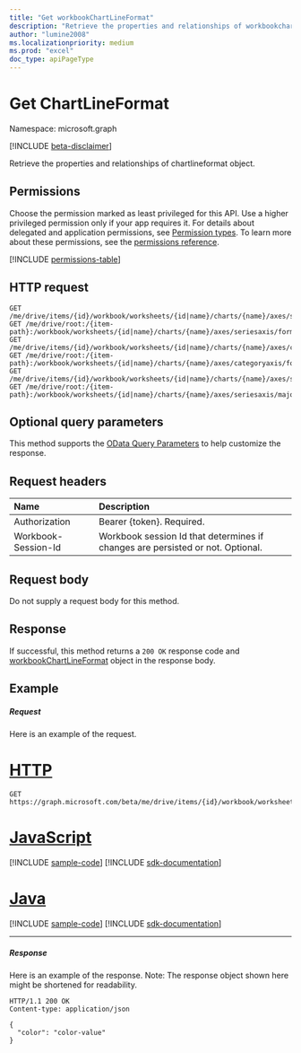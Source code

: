 ```yaml
---
title: "Get workbookChartLineFormat"
description: "Retrieve the properties and relationships of workbookchartlineformat object."
author: "lumine2008"
ms.localizationpriority: medium
ms.prod: "excel"
doc_type: apiPageType
---
```


# Get ChartLineFormat

Namespace: microsoft.graph

[!INCLUDE [beta-disclaimer](../../includes/beta-disclaimer.md)]

Retrieve the properties and relationships of chartlineformat object.
## Permissions
Choose the permission marked as least privileged for this API. Use a higher privileged permission only if your app requires it. For details about delegated and application permissions, see [Permission types](/graph/permissions-overview#permission-types). To learn more about these permissions, see the [permissions reference](/graph/permissions-reference).

<!-- { "blockType": "permissions", "name": "chartlineformat_get" } -->
[!INCLUDE [permissions-table](../includes/permissions/chartlineformat-get-permissions.md)]

## HTTP request
<!-- { "blockType": "ignored" } -->
```http
GET /me/drive/items/{id}/workbook/worksheets/{id|name}/charts/{name}/axes/seriesaxis/format/line
GET /me/drive/root:/{item-path}:/workbook/worksheets/{id|name}/charts/{name}/axes/seriesaxis/format/line
GET /me/drive/items/{id}/workbook/worksheets/{id|name}/charts/{name}/axes/categoryaxis/format/line
GET /me/drive/root:/{item-path}:/workbook/worksheets/{id|name}/charts/{name}/axes/categoryaxis/format/line
GET /me/drive/items/{id}/workbook/worksheets/{id|name}/charts/{name}/axes/seriesaxis/majorgridlines/format/line
GET /me/drive/root:/{item-path}:/workbook/worksheets/{id|name}/charts/{name}/axes/seriesaxis/majorgridlines/format/line
```
## Optional query parameters
This method supports the [OData Query Parameters](/graph/query-parameters) to help customize the response.

## Request headers
| Name      |Description|
|:----------|:----------|
| Authorization  | Bearer {token}. Required. |
| Workbook-Session-Id  | Workbook session Id that determines if changes are persisted or not. Optional.|

## Request body
Do not supply a request body for this method.

## Response

If successful, this method returns a `200 OK` response code and [workbookChartLineFormat](../resources/workbookchartlineformat.md) object in the response body.
## Example
##### Request
Here is an example of the request.

# [HTTP](#tab/http)
<!-- {
  "blockType": "request",
  "name": "get_chartlineformat"
}-->
```msgraph-interactive
GET https://graph.microsoft.com/beta/me/drive/items/{id}/workbook/worksheets/{id|name}/charts/{name}/axes/seriesaxis/format/line
```

# [JavaScript](#tab/javascript)
[!INCLUDE [sample-code](../includes/snippets/javascript/get-chartlineformat-javascript-snippets.md)]
[!INCLUDE [sdk-documentation](../includes/snippets/snippets-sdk-documentation-link.md)]

# [Java](#tab/java)
[!INCLUDE [sample-code](../includes/snippets/java/get-chartlineformat-java-snippets.md)]
[!INCLUDE [sdk-documentation](../includes/snippets/snippets-sdk-documentation-link.md)]

---

##### Response
Here is an example of the response. Note: The response object shown here might be shortened for readability.
<!-- {
  "blockType": "response",
  "truncated": true,
  "@odata.type": "microsoft.graph.workbookChartLineFormat"
} -->
```http
HTTP/1.1 200 OK
Content-type: application/json

{
  "color": "color-value"
}
```

<!-- uuid: 8fcb5dbc-d5aa-4681-8e31-b001d5168d79
2015-10-25 14:57:30 UTC -->
<!--
{
  "type": "#page.annotation",
  "description": "Get ChartLineFormat",
  "keywords": "",
  "section": "documentation",
  "tocPath": "",
  "suppressions": [
  ]
}
-->
